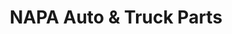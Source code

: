 ---
title: "NAPA Auto & Truck Parts"
url: /salt-lake-city/napa-auto-and-truck-parts/
shop: car parts
---